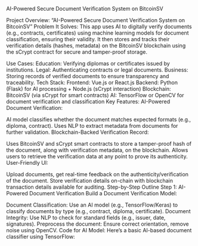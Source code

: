 AI-Powered Secure Document Verification System on BitcoinSV

Project Overview: “AI-Powered Secure Document Verification System on BitcoinSV”
Problem It Solves:
This app uses AI to digitally verify documents (e.g., contracts, certificates) using machine learning models for document classification, ensuring their validity. It then stores and tracks their verification details (hashes, metadata) on the BitcoinSV blockchain using the sCrypt contract for secure and tamper-proof storage.

Use Cases:
Education: Verifying diplomas or certificates issued by institutions.
Legal: Authenticating contracts or legal documents.
Business: Storing records of verified documents to ensure transparency and traceability.
Tech Stack:
Frontend: Vue.js or React.js
Backend: Python (Flask) for AI processing + Node.js (sCrypt interaction)
Blockchain: BitcoinSV (via sCrypt for smart contracts)
AI: TensorFlow or OpenCV for document verification and classification
Key Features:
AI-Powered Document Verification:

AI model classifies whether the document matches expected formats (e.g., diploma, contract).
Uses NLP to extract metadata from documents for further validation.
Blockchain-Backed Verification Record:

Uses BitcoinSV and sCrypt smart contracts to store a tamper-proof hash of the document, along with verification metadata, on the blockchain.
Allows users to retrieve the verification data at any point to prove its authenticity.
User-Friendly UI:

Upload documents, get real-time feedback on the authenticity/verification of the document.
Store verification details on-chain with blockchain transaction details available for auditing.
Step-by-Step Outline
Step 1: AI-Powered Document Verification
Build a Document Verification Model:

Document Classification: Use an AI model (e.g., TensorFlow/Keras) to classify documents by type (e.g., contract, diploma, certificate).
Document Integrity: Use NLP to check for standard fields (e.g., issuer, date, signatures).
Preprocess the document: Ensure correct orientation, remove noise using OpenCV.
Code for AI Model: Here’s a basic AI-based document classifier using TensorFlow:
